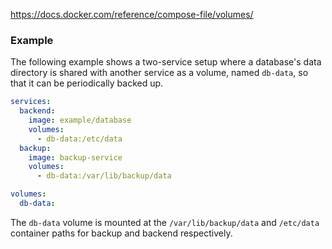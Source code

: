 https://docs.docker.com/reference/compose-file/volumes/


### Example
The following example shows a two-service setup where a database's data directory is shared with another service as a volume, named `db-data`, so that it can be periodically backed up.

```yaml
services:
  backend:
    image: example/database
    volumes:
      - db-data:/etc/data
  backup:
    image: backup-service
    volumes:
      - db-data:/var/lib/backup/data

volumes:
  db-data:
```

The `db-data` volume is mounted at the `/var/lib/backup/data` and `/etc/data` container paths for backup and backend respectively.